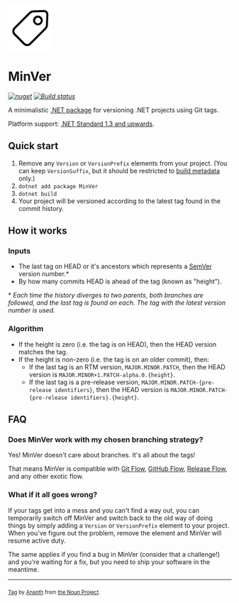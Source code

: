 <img src="assets/min-ver.png" width="100" />

# MinVer

_[![nuget](https://img.shields.io/nuget/v/MinVer.svg?style=flat)](https://www.nuget.org/packages/MinVer)_
_[![Build status](https://ci.appveyor.com/api/projects/status/0ai8j3x4tg6w3ima/branch/master?svg=true)](https://ci.appveyor.com/project/adamralph/min-ver/branch/master)_

A minimalistic [.NET package](https://www.nuget.org/packages/MinVer) for versioning .NET projects using Git tags.

Platform support: [.NET Standard 1.3 and upwards](https://docs.microsoft.com/en-us/dotnet/standard/net-standard).

## Quick start

1. Remove any `Version` or `VersionPrefix` elements from your project. (You can keep `VersionSuffix`, but it should be restricted to [build metadata](https://semver.org/#spec-item-10) only.)
1. `dotnet add package MinVer`
2. `dotnet build`
3. Your project will be versioned according to the latest tag found in the commit history.

## How it works

### Inputs

- The last tag on HEAD or it's ancestors which represents a [SemVer](https://semver.org) version number.*
- By how many commits HEAD is ahead of the tag (known as "height").

\* _Each time the history diverges to two parents, both branches are followed, and the last tag is found on each. The tag with the latest version number is used._

### Algorithm

- If the height is zero (i.e. the tag is on HEAD), then the HEAD version matches the tag.
- If the height is non-zero (i.e. the tag is on an older commit), then:
  - If the last tag is an RTM version, `MAJOR.MINOR.PATCH`, then the HEAD version is `MAJOR.MINOR+1.PATCH-alpha.0.{height}`.
  - If the last tag is a pre-release version, `MAJOR.MINOR.PATCH-{pre-release identifiers}`, then the HEAD version is `MAJOR.MINOR.PATCH-{pre-release identifiers}.{height}`.

## FAQ

### Does MinVer work with my chosen branching strategy?

Yes! MinVer doesn't care about branches. It's all about the tags!

That means MinVer is compatible with [Git Flow](https://nvie.com/posts/a-successful-git-branching-model/), [GitHub Flow](https://guides.github.com/introduction/flow/), [Release Flow](https://docs.microsoft.com/en-us/azure/devops/learn/devops-at-microsoft/release-flow), and any other exotic flow.

### What if it all goes wrong?

If your tags get into a mess and you can't find a way out, you can temporarily switch off MinVer and switch back to the old way of doing things by simply adding a `Version` or `VersionPrefix` element to your project. When you've figure out the problem, remove the element and MinVer will resume active duty.

The same applies if you find a bug in MinVer (consider that a challenge!) and you're waiting for a fix, but you need to ship your software in the meantime.

---

<sub>[Tag](https://thenounproject.com/term/tag/938952) by [Ananth](https://thenounproject.com/ananthshas/) from [the Noun Project](https://thenounproject.com/).</sub>
